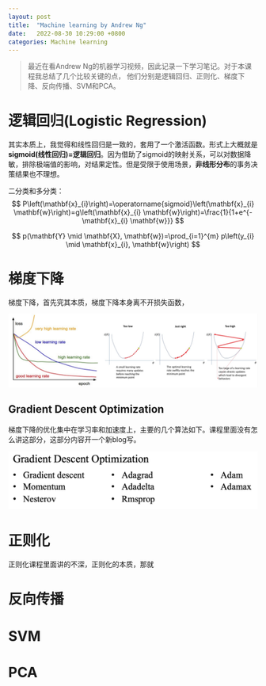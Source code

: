 ```yaml
---
layout: post
title:  "Machine learning by Andrew Ng"
date:   2022-08-30 10:29:00 +0800
categories: Machine learning
---
```


> 最近在看Andrew Ng的机器学习视频，因此记录一下学习笔记。对于本课程我总结了几个比较关键的点， 他们分别是逻辑回归、正则化、梯度下降、反向传播、SVM和PCA。

# 逻辑回归(Logistic Regression)

其实本质上，我觉得和线性回归是一致的，套用了一个激活函数。形式上大概就是 **sigmoid(线性回归)=逻辑回归**。因为借助了sigmoid的映射关系，可以对数据降敏，排除极端值的影响，对结果定性。但是受限于使用场景，**非线形分布**的事务决策结果也不理想。

二分类和多分类：
$$
P\left(\mathbf{x}_{i}\right)=\operatorname{sigmoid}\left(\mathbf{x}_{i} \mathbf{w}\right)=g\left(\mathbf{x}_{i} \mathbf{w}\right)=\frac{1}{1+e^{-\mathbf{x}_{i} \mathbf{w}}}
$$

$$
p(\mathbf{Y} \mid \mathbf{X}, \mathbf{w})=\prod_{i=1}^{m} p\left(y_{i} \mid \mathbf{x}_{i}, \mathbf{w}\right)
$$

# 梯度下降

梯度下降，首先究其本质，梯度下降本身离不开损失函数，

![image-20220909165904163](../images/image-20220909165904163.png)

## Gradient Descent Optimization

梯度下降的优化集中在学习率和加速度上，主要的几个算法如下。课程里面没有怎么讲这部分，这部分内容开一个新blog写。

![image-20220909173650070](../images/image-20220909173650070.png)



# 正则化

正则化课程里面讲的不深，正则化的本质，那就



# 反向传播

# SVM

# PCA
